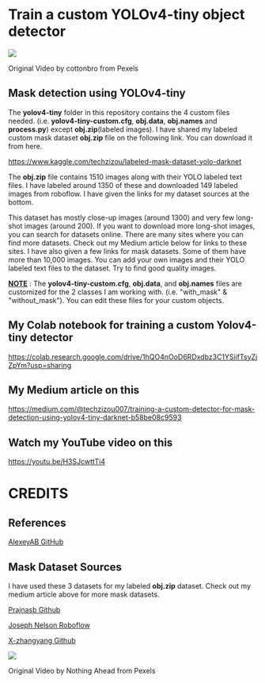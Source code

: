 

# Train a custom YOLOv4-tiny object detector 


![](result.gif)


Original Video by cottonbro from Pexels


## Mask detection using YOLOv4-tiny

The **yolov4-tiny** folder in this repository contains the 4 custom files needed. (i.e. **yolov4-tiny-custom.cfg**, **obj.data**, **obj.names** and **process.py**) except **obj.zip**(labeled images). I have shared my labeled custom mask dataset **obj.zip** file on the following link. You can download it from here.

https://www.kaggle.com/techzizou/labeled-mask-dataset-yolo-darknet


The **obj.zip** file contains 1510 images along with their YOLO labeled text files. I have labeled around 1350 of these and downloaded 149 labeled images from roboflow. I have given the links for my dataset sources at the bottom. 

This dataset has mostly close-up images (around 1300) and very few long-shot images (around 200). If you want to download more long-shot images, you can search for datasets online. There are many sites where you can find more datasets. Check out my Medium article below for links to these sites. I have also given a few links for mask datasets. Some of them have more than 10,000 images. You can add your own images and their YOLO labeled text files to the dataset. Try to find good quality images.

**<ins>NOTE</ins>** : The **yolov4-tiny-custom.cfg**, **obj.data**, and **obj.names** files are customized for the 2 classes I am working with. (i.e. "with_mask" & "without_mask"). You can edit these files for your custom objects.

## My Colab notebook for training a custom Yolov4-tiny detector

https://colab.research.google.com/drive/1hQO4nOoD6RDxdbz3C1YSiifTsyZjZpYm?usp=sharing

## My Medium article on this

https://medium.com/@techzizou007/training-a-custom-detector-for-mask-detection-using-yolov4-tiny-darknet-b58be08c9593

## Watch my YouTube video on this 

https://youtu.be/H3SJcwttTi4



# CREDITS 

## References

[AlexeyAB GitHub](https://github.com/AlexeyAB/darknet/)


## Mask Dataset Sources

I have used these 3 datasets for my labeled **obj.zip** dataset. Check out my medium article above for more mask datasets.

[Prajnasb Github](https://github.com/prajnasb/observations)

[Joseph Nelson Roboflow](https://public.roboflow.com/object-detection/mask-wearing)

[X-zhangyang Github](https://github.com/X-zhangyang/Real-World-Masked-Face-Dataset)


![](test2-tiny.gif)


Original Video by Nothing Ahead from Pexels
